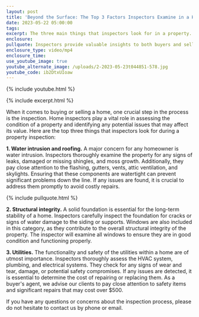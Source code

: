 ```yaml
---
layout: post
title: 'Beyond the Surface: The Top 3 Factors Inspectors Examine in a Home'
date: 2023-05-22 05:00:00
tags:
excerpt: The three main things that inspectors look for in a property.
enclosure:
pullquote: Inspectors provide valuable insights to both buyers and sellers.
enclosure_type: video/mp4
enclosure_time:
use_youtube_image: true
youtube_alternate_image: /uploads/2-2023-05-23t044851-578.jpg
youtube_code: ib2DtxUIoaw
---
```

{% include youtube.html %}

{% include excerpt.html %}

When it comes to buying or selling a home, one crucial step in the process is the inspection. Home inspectors play a vital role in assessing the condition of a property and identifying any potential issues that may affect its value. Here are the top three things that inspectors look for during a property inspection:

**1\. Water intrusion and roofing.** A major concern for any homeowner is water intrusion. Inspectors thoroughly examine the property for any signs of leaks, damaged or missing shingles, and moss growth. Additionally, they pay close attention to the flashing, gutters, vents, attic ventilation, and skylights. Ensuring that these components are watertight can prevent significant problems down the line. If any issues are found, it is crucial to address them promptly to avoid costly repairs.

{% include pullquote.html %}

**2\. Structural integrity.** A solid foundation is essential for the long-term stability of a home. Inspectors carefully inspect the foundation for cracks or signs of water damage to the siding or supports. Windows are also included in this category, as they contribute to the overall structural integrity of the property. The inspector will examine all windows to ensure they are in good condition and functioning properly.

**3\. Utilities.** The functionality and safety of the utilities within a home are of utmost importance. Inspectors thoroughly assess the HVAC system, plumbing, and electrical systems. They check for any signs of wear and tear, damage, or potential safety compromises. If any issues are detected, it is essential to determine the cost of repairing or replacing them. As a buyer's agent, we advise our clients to pay close attention to safety items and significant repairs that may cost over $500.

If you have any questions or concerns about the inspection process, please do not hesitate to contact us by phone or email.